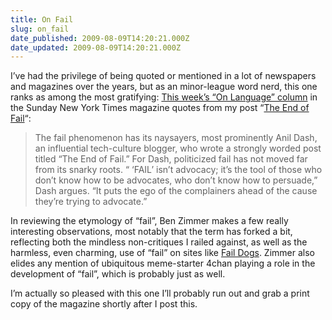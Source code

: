 ```yaml
---
title: On Fail
slug: on_fail
date_published: 2009-08-09T14:20:21.000Z
date_updated: 2009-08-09T14:20:21.000Z
---
```


I’ve had the privilege of being quoted or mentioned in a lot of newspapers and magazines over the years, but as an minor-league word nerd, this one ranks as among the most gratifying: [This week’s “On Language” column](http://www.nytimes.com/2009/08/09/magazine/09FOB-onlanguage-t.html) in the Sunday New York Times magazine quotes from my post “[The End of Fail](http://dashes.com/anil/2009/06/the-end-of-fail.html)“:

> The fail phenomenon has its naysayers, most prominently Anil Dash, an influential tech-culture blogger, who wrote a strongly worded post titled “The End of Fail.” For Dash, politicized fail has not moved far from its snarky roots. “ ‘FAIL’ isn’t advocacy; it’s the tool of those who don’t know how to be advocates, who don’t know how to persuade,” Dash argues. “It puts the ego of the complainers ahead of the cause they’re trying to advocate.”

In reviewing the etymology of “fail”, Ben Zimmer makes a few really interesting observations, most notably that the term has forked a bit, reflecting both the mindless non-critiques I railed against, as well as the harmless, even charming, use of “fail” on sites like [Fail Dogs](http://faildogs.com/). Zimmer also elides any mention of ubiquitous meme-starter 4chan playing a role in the development of “fail”, which is probably just as well.

I’m actually so pleased with this one I’ll probably run out and grab a print copy of the magazine shortly after I post this.
